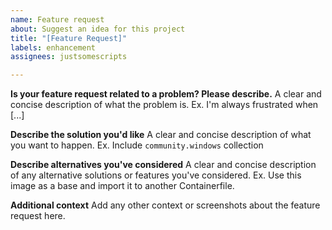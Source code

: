 ```yaml
---
name: Feature request
about: Suggest an idea for this project
title: "[Feature Request]"
labels: enhancement
assignees: justsomescripts

---
```


**Is your feature request related to a problem? Please describe.**
A clear and concise description of what the problem is. Ex. I'm always frustrated when [...]

**Describe the solution you'd like**
A clear and concise description of what you want to happen. Ex. Include `community.windows` collection

**Describe alternatives you've considered**
A clear and concise description of any alternative solutions or features you've considered. Ex. Use this image as a base and import it to another Containerfile.

**Additional context**
Add any other context or screenshots about the feature request here.
